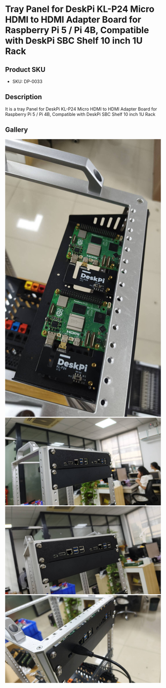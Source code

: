 # Tray Panel for DeskPi KL-P24 Micro HDMI to HDMI Adapter Board for Raspberry Pi 5 / Pi 4B, Compatible with DeskPi SBC Shelf 10 inch 1U Rack

## Product SKU

* SKU: DP-0033

## Description 
It is a tray Panel for DeskPi KL-P24 Micro HDMI to HDMI Adapter Board for Raspberry Pi 5 / Pi 4B, Compatible with DeskPi SBC Shelf 10 inch 1U Rack

## Gallery 

![001](./imgs/dp-0033-01.jpg)
![002](./imgs/dp-0033-02.jpg)
![003](./imgs/dp-0033-03.jpg)
![004](./imgs/dp-0033-04.jpg)

